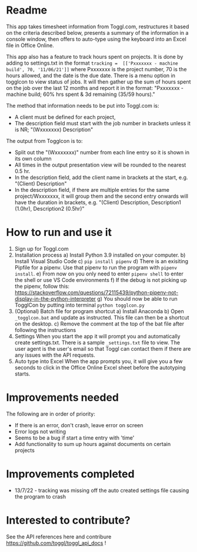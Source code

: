 # Readme
This app takes timesheet information from Toggl.com, restructures it based on the criteria described below, presents a summary of the information in a console window, then offers to auto-type using the keyboard into an Excel file in Office Online.

This app also has a feature to track hours spent on projects. It is done by adding to settings.txt in the format `tracking =  [['Pxxxxxxx - machine build', 70, '11/06/21']]` where Pxxxxxxx is the project number, 70 is the hours allowed, and the date is the due date. There is a menu option in togglcon to view status of jobs. It will then gather up the sum of hours spent on the job over the last 12 months and report it in the format: "Pxxxxxxx - machine build; 60% hrs spent & 3d remaining (35/59 hours)."

The method that information needs to be put into Toggl.com is:
* A client must be defined for each project,
* The description field must start with the job number in brackets unless it is NR; "(Wxxxxxxx) Description"

The output from Togglcon is to:
* Split out the "(Wxxxxxxx)" number from each line entry so it is shown in its own column
* All times in the output presentation view will be rounded to the nearest 0.5 hr.
* In the description field, add the client name in brackets at the start, e.g. "(Client) Description"
* In the description field, if there are multiple entries for the same project/Wxxxxxxx, it will group them and the second entry onwards will have the duration in brackets, e.g. "(Client) Description, Description1 (1.0hr), Description2 (0.5hr)"

# How to run and use it
1. Sign up for Toggl.com
2. Installation process
        a) Install Python 3.9 installed on your computer.
        b) Install Visual Studio Code
        c) `pip install pipenv`
        d) There is an exisiting Pipfile for a pipenv. Use that pipenv to run the program with `pipenv install`.
        e) From now on you only need to enter `pipenv shell` to enter the shell or use VS Code environments
        f) If the debug is not picking up the pipenv, follow this: https://stackoverflow.com/questions/72115439/python-pipenv-not-display-in-the-python-interpreter
        g) You should now be able to run TogglCon by putting into terminal `python togglcon.py`
3. (Optional) Batch file for program shortcut
        a) Install Anaconda
        b) Open `_togglcon.bat` and update as instructed. This file can then be a shortcut on the desktop. 
        c) Remove the comment at the top of the bat file after following the instructions
3. Settings
        When you start the app it will prompt you and automatically create settings.txt. There is a sample `_settings.txt` file to view. The user agent is the user's email so that Toggl can contact them if there are any issues with the API requests.
4. Auto type into Excel
        When the app prompts you, it will give you a few seconds to click in the Office Online Excel sheet before the autotyping starts.

# Improvements needed
The following are in order of priority:
* If there is an error, don't crash, leave error on screen
* Error logs not writing
* Seems to be a bug if start a time entry with 'time'
* Add functionality to sum up hours against documents on certain projects

# Improvements completed
* 13/7/22 - tracking was missing off the auto created settings file causing the program to crash

# Interested to contribute?
See the API references here and contribure https://github.com/toggl/toggl_api_docs !